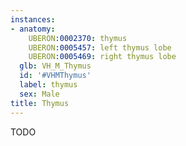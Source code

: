 ```yaml
---
instances:
- anatomy:
    UBERON:0002370: thymus
    UBERON:0005457: left thymus lobe
    UBERON:0005469: right thymus lobe
  glb: VH_M_Thymus
  id: '#VHMThymus'
  label: thymus
  sex: Male
title: Thymus
---
```


TODO